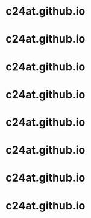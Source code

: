 # c24at.github.io
# c24at.github.io
# c24at.github.io
# c24at.github.io
# c24at.github.io
# c24at.github.io
# c24at.github.io
# c24at.github.io
